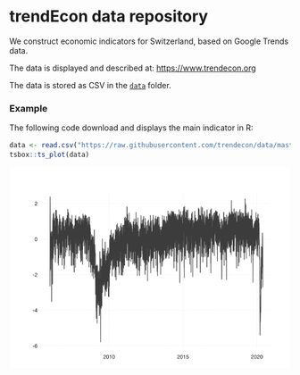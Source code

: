 
<!-- README.md is generated from README.Rmd. Please edit that file -->

# trendEcon data repository

We construct economic indicators for Switzerland, based on Google Trends
data.

The data is displayed and described at: <https://www.trendecon.org>

The data is stored as CSV in the
[`data`](https://github.com/trendecon/data/tree/master/data) folder.

### Example

The following code download and displays the main indicator in R:

``` r
data <- read.csv("https://raw.githubusercontent.com/trendecon/data/master/data/ch/trendecon_sa.csv")
tsbox::ts_plot(data)
```

![](README_files/figure-gfm/example-1.png)<!-- -->
